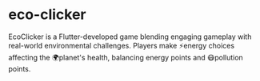 # eco-clicker
EcoClicker is a Flutter-developed game blending engaging gameplay with real-world environmental challenges. Players make ⚡energy choices affecting the 🌍planet's health, balancing energy points and 😷pollution points.
